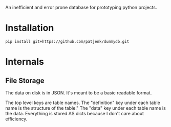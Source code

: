 An inefficient and error prone database for prototyping python projects.

# Installation
`pip install git+https://github.com/patjenk/dummydb.git`

# Internals

## File Storage
The data on disk is in JSON. It's meant to be a basic readable format.

The top level keys are table names. The "definition" key under each table name is the structure of the table." The "data" key under each table name is the data. Everything is stored AS dicts because I don't care about efficiency.
